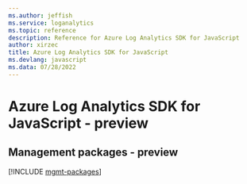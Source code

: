 ```yaml
---
ms.author: jeffish
ms.service: loganalytics
ms.topic: reference
description: Reference for Azure Log Analytics SDK for JavaScript
author: xirzec
title: Azure Log Analytics SDK for JavaScript
ms.devlang: javascript
ms.data: 07/28/2022
---
```

# Azure Log Analytics SDK for JavaScript - preview

## Management packages - preview
[!INCLUDE [mgmt-packages](log-analytics-mgmt-index.md)]